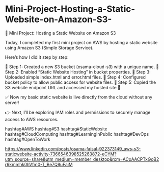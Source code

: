 # Mini-Project-Hosting-a-Static-Website-on-Amazon-S3-

🚀 Mini Project: Hosting a Static Website on Amazon S3

Today, I completed my first mini project on AWS by hosting a static website using Amazon S3 (Simple Storage Service).

Here’s how I did it step by step:

🔹 Step 1: Created a new S3 bucket (osama-cloud-s3) with a unique name.
 🔹 Step 2: Enabled “Static Website Hosting” in bucket properties.
 🔹 Step 3: Uploaded simple index.html and error.html files.
 🔹 Step 4: Configured bucket policy to allow public access for website files.
 🔹 Step 5: Copied the S3 website endpoint URL and accessed my hosted site 🎉

✅ Now my basic static website is live directly from the cloud without any server!

👉 Next, I’ll be exploring IAM roles and permissions to securely manage access to AWS resources.

hashtag#AWS hashtag#S3 hashtag#StaticWebsite hashtag#CloudComputing hashtag#LearningInPublic hashtag#DevOps hashtag#OpenToWork

https://www.linkedin.com/posts/osama-faisal-922373149_aws-s3-staticwebsite-activity-7366546398525263872-eCYM?utm_source=share&utm_medium=member_desktop&rcm=ACoAACPTxGoB2r6kmmhk0hVfm0-T_Be7Q8uFaiM
